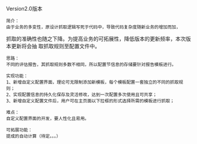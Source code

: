 Version2.0版本

	简介：
	由于业务的多变性，原设计抓取逻辑写死于代码中，导致代码复杂度随新业务的增加而加，
抓取的准确性也随之下降。为提高业务的可拓展性，降低版本的更新频率，本次版本更新将会抽
取抓取规则至配置文件中。

	思路：
	不同的评估报告，其抓取规则多数不相同，所以配置节信息的存储要针对报告模板进行。
	
	实现功能：
	1、新增自定义配置界面，理论可无限制添加新模板，每个模板配置一套独立的不同的抓取规则；
	2、实现配置信息的持久化保存及灵活修改，达到一次配置多次使用且可共享；
	3、新增自定义配置文件后，用户可在主页面以下拉框的形式选择所需的模板进行抓取；
	
	难点：
	自定义配置界面的开发，要人性化且易用。
	
	可拓展功能：
	提成的自动计算（待定。。。）
